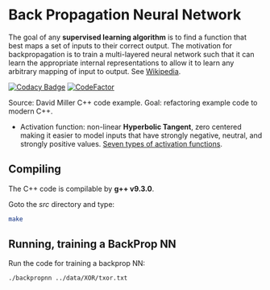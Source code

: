 # Back Propagation Neural Network

The goal of any **supervised learning algorithm** is to find a function that best maps a set of inputs to their correct output. The motivation for backpropagation is to train a multi-layered neural network such that it can learn the appropriate internal representations to allow it to learn any arbitrary mapping of input to output. See [Wikipedia](https://en.wikipedia.org/wiki/Backpropagation).

[![Codacy Badge](https://api.codacy.com/project/badge/Grade/2cd688b1e3984f63b00fdee04e7dac4b)](https://www.codacy.com/project/josokw/BackPropNN/dashboard?utm_source=github.com&amp;utm_medium=referral&amp;utm_content=josokw/BackPropNN&amp;utm_campaign=Badge_Grade_Dashboard)
[![CodeFactor](https://www.codefactor.io/repository/github/josokw/backpropnn/badge)](https://www.codefactor.io/repository/github/josokw/backpropnn)

Source: David Miller C++ code example.
Goal: refactoring example code to modern C++.

- Activation function: non-linear **Hyperbolic Tangent**, zero centered making it easier to model inputs that have strongly negative, neutral, and strongly positive values. [Seven types of activation functions](https://missinglink.ai/guides/neural-network-concepts/7-types-neural-network-activation-functions-right/).

## Compiling

The C++ code is compilable by **g++ v9.3.0**.

Goto the *src* directory and type:

```bash
make
```

## Running, training a BackProp NN

Run the code for training a backprop NN:

```bash
./backpropnn ../data/XOR/txor.txt 
```